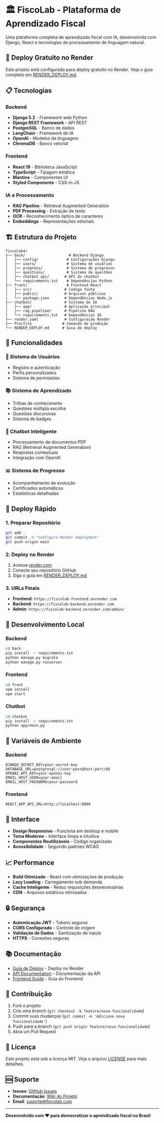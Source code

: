 # 🏛️ FiscoLab - Plataforma de Aprendizado Fiscal

Uma plataforma completa de aprendizado fiscal com IA, desenvolvida com Django, React e tecnologias de processamento de linguagem natural.

## 🚀 Deploy Gratuito no Render

Este projeto está configurado para deploy gratuito no Render. Veja o guia completo em [RENDER_DEPLOY.md](./RENDER_DEPLOY.md).

## 📋 Tecnologias

### Backend
- **Django 5.2** - Framework web Python
- **Django REST Framework** - API REST
- **PostgreSQL** - Banco de dados
- **LangChain** - Framework de IA
- **OpenAI** - Modelos de linguagem
- **ChromaDB** - Banco vetorial

### Frontend
- **React 19** - Biblioteca JavaScript
- **TypeScript** - Tipagem estática
- **Mantine** - Componentes UI
- **Styled Components** - CSS-in-JS

### IA e Processamento
- **RAG Pipeline** - Retrieval Augmented Generation
- **PDF Processing** - Extração de texto
- **OCR** - Reconhecimento óptico de caracteres
- **Embeddings** - Representações vetoriais

## 🏗️ Estrutura do Projeto

```
fiscolab4/
├── back/                    # Backend Django
│   ├── config/             # Configurações Django
│   ├── users/              # Sistema de usuários
│   ├── progress/           # Sistema de progresso
│   ├── questions/          # Sistema de questões
│   ├── chatbot_api/       # API do chatbot
│   └── requirements.txt    # Dependências Python
├── front/                  # Frontend React
│   ├── src/               # Código fonte
│   ├── public/            # Arquivos públicos
│   └── package.json       # Dependências Node.js
├── chatbot/               # Sistema de IA
│   ├── app/               # Aplicação principal
│   ├── rag_pipeline/      # Pipeline RAG
│   └── requirements.txt   # Dependências IA
├── render.yaml            # Configuração Render
├── Procfile              # Comando de produção
└── RENDER_DEPLOY.md      # Guia de deploy
```

## 🎯 Funcionalidades

### 👤 Sistema de Usuários
- Registro e autenticação
- Perfis personalizados
- Sistema de permissões

### 📚 Sistema de Aprendizado
- Trilhas de conhecimento
- Questões múltipla escolha
- Questões discursivas
- Sistema de badges

### 🤖 Chatbot Inteligente
- Processamento de documentos PDF
- RAG (Retrieval Augmented Generation)
- Respostas contextuais
- Integração com OpenAI

### 📊 Sistema de Progresso
- Acompanhamento de evolução
- Certificados automáticos
- Estatísticas detalhadas

## 🚀 Deploy Rápido

### 1. Preparar Repositório
```bash
git add .
git commit -m "Configure Render deployment"
git push origin main
```

### 2. Deploy no Render
1. Acesse [render.com](https://render.com)
2. Conecte seu repositório GitHub
3. Siga o guia em [RENDER_DEPLOY.md](./RENDER_DEPLOY.md)

### 3. URLs Finais
- **Frontend**: `https://fiscolab-frontend.onrender.com`
- **Backend**: `https://fiscolab-backend.onrender.com`
- **Admin**: `https://fiscolab-backend.onrender.com/admin/`

## 🔧 Desenvolvimento Local

### Backend
```bash
cd back
pip install -r requirements.txt
python manage.py migrate
python manage.py runserver
```

### Frontend
```bash
cd front
npm install
npm start
```

### Chatbot
```bash
cd chatbot
pip install -r requirements.txt
python app/main.py
```

## 📝 Variáveis de Ambiente

### Backend
```env
DJANGO_SECRET_KEY=your-secret-key
DATABASE_URL=postgresql://user:pass@host:port/db
OPENAI_API_KEY=your-openai-key
EMAIL_HOST_USER=your-email
EMAIL_HOST_PASSWORD=your-password
```

### Frontend
```env
REACT_APP_API_URL=http://localhost:8000
```

## 🎨 Interface

- **Design Responsivo** - Funciona em desktop e mobile
- **Tema Moderno** - Interface limpa e intuitiva
- **Componentes Reutilizáveis** - Código organizado
- **Acessibilidade** - Seguindo padrões WCAG

## 📈 Performance

- **Build Otimizado** - React com otimizações de produção
- **Lazy Loading** - Carregamento sob demanda
- **Cache Inteligente** - Reduz requisições desnecessárias
- **CDN** - Arquivos estáticos otimizados

## 🔒 Segurança

- **Autenticação JWT** - Tokens seguros
- **CORS Configurado** - Controle de origem
- **Validação de Dados** - Sanitização de inputs
- **HTTPS** - Conexões seguras

## 📚 Documentação

- [Guia de Deploy](./RENDER_DEPLOY.md) - Deploy no Render
- [API Documentation](./back/README.md) - Documentação da API
- [Frontend Guide](./front/README.md) - Guia do Frontend

## 🤝 Contribuição

1. Fork o projeto
2. Crie uma branch (`git checkout -b feature/nova-funcionalidade`)
3. Commit suas mudanças (`git commit -m 'Adiciona nova funcionalidade'`)
4. Push para a branch (`git push origin feature/nova-funcionalidade`)
5. Abra um Pull Request

## 📄 Licença

Este projeto está sob a licença MIT. Veja o arquivo [LICENSE](LICENSE) para mais detalhes.

## 🆘 Suporte

- **Issues**: [GitHub Issues](https://github.com/seu-usuario/fiscolab4/issues)
- **Documentação**: [Wiki do Projeto](https://github.com/seu-usuario/fiscolab4/wiki)
- **Email**: suporte@fiscolab.com

---

**Desenvolvido com ❤️ para democratizar o aprendizado fiscal no Brasil**
